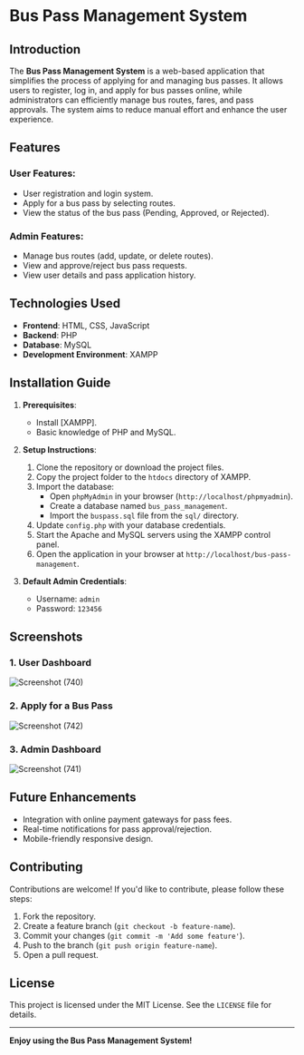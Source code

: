 # Bus Pass Management System

## Introduction
The **Bus Pass Management System** is a web-based application that simplifies the process of applying for and managing bus passes. It allows users to register, log in, and apply for bus passes online, while administrators can efficiently manage bus routes, fares, and pass approvals. The system aims to reduce manual effort and enhance the user experience.

## Features
### User Features:
- User registration and login system.
- Apply for a bus pass by selecting routes.
- View the status of the bus pass (Pending, Approved, or Rejected).

### Admin Features:
- Manage bus routes (add, update, or delete routes).
- View and approve/reject bus pass requests.
- View user details and pass application history.

## Technologies Used
- **Frontend**: HTML, CSS, JavaScript
- **Backend**: PHP
- **Database**: MySQL
- **Development Environment**: XAMPP


## Installation Guide
1. **Prerequisites**:
   - Install [XAMPP].
   - Basic knowledge of PHP and MySQL.

2. **Setup Instructions**:
   1. Clone the repository or download the project files.
   2. Copy the project folder to the `htdocs` directory of XAMPP.
   3. Import the database:
      - Open `phpMyAdmin` in your browser (`http://localhost/phpmyadmin`).
      - Create a database named `bus_pass_management`.
      - Import the `buspass.sql` file from the `sql/` directory.
   4. Update `config.php` with your database credentials.
   5. Start the Apache and MySQL servers using the XAMPP control panel.
   6. Open the application in your browser at `http://localhost/bus-pass-management`.

3. **Default Admin Credentials**:
   - Username: `admin`
   - Password: `123456`

## Screenshots
### 1. User Dashboard
![Screenshot (740)](https://github.com/user-attachments/assets/968313fb-1e9f-4c63-8536-fd17b355e034)


### 2. Apply for a Bus Pass
![Screenshot (742)](https://github.com/user-attachments/assets/ce005b8c-9f1c-4482-a2bf-8d0755782a81)


### 3. Admin Dashboard
![Screenshot (741)](https://github.com/user-attachments/assets/54a71a7c-8455-47bf-909e-88f3bbf12152)


## Future Enhancements
- Integration with online payment gateways for pass fees.
- Real-time notifications for pass approval/rejection.
- Mobile-friendly responsive design.

## Contributing
Contributions are welcome! If you'd like to contribute, please follow these steps:
1. Fork the repository.
2. Create a feature branch (`git checkout -b feature-name`).
3. Commit your changes (`git commit -m 'Add some feature'`).
4. Push to the branch (`git push origin feature-name`).
5. Open a pull request.

## License
This project is licensed under the MIT License. See the `LICENSE` file for details.


---

**Enjoy using the Bus Pass Management System!**

